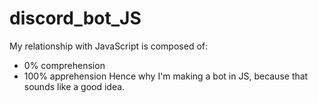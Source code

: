 # discord_bot_JS
My relationship with JavaScript is composed of: 
- 0% comprehension 
- 100% apprehension 
Hence why I'm making a bot in JS, because that sounds like a good idea.
